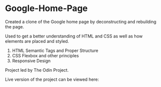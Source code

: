 # Google-Home-Page
Created a clone of the Google home page by deconstructing and rebuilding the page. 

Used to get a better understanding of HTML and CSS as well as how elements are placed and styled.

1. HTML Semantic Tags and Proper Structure
2. CSS Flexbox and other principles
3. Responsive Design

Project led by The Odin Project.

Live version of the project can be viewed here:
